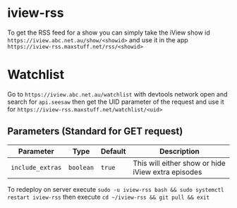 # iview-rss
To get the RSS feed for a show you can simply take the iView show id `https://iview.abc.net.au/show/<showid>` and use it in the app `https://iview-rss.maxstuff.net/rss/<showid>`

# Watchlist
Go to `https://iview.abc.net.au/watchlist` with devtools network open and search for `api.seesaw` then get the UID parameter of the request and use it for `https://iview-rss.maxstuff.net/watchlist/<uid>`

## Parameters (Standard for GET request)
| Parameter | Type | Default | Description |
|-----------|------|---------|-------------|
|`include_extras`|`boolean`|`true`|This will either show or hide iView extra episodes|

To redeploy on server execute `sudo -u iview-rss bash && sudo systemctl restart iview-rss` then execute `cd ~/iview-rss && git pull && exit`
